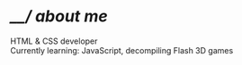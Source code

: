 # <i>__/ about me</i>

HTML & CSS developer<br>
Currently learning: JavaScript, decompiling Flash 3D games
